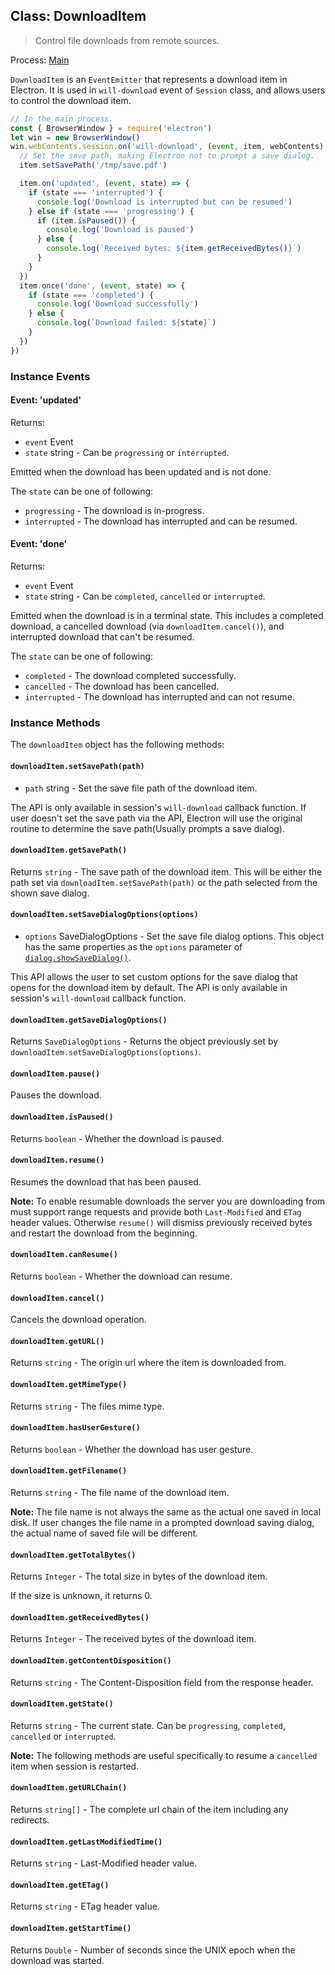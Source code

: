 ## Class: DownloadItem

> Control file downloads from remote sources.

Process: [Main](../glossary.md#main-process)

`DownloadItem` is an `EventEmitter` that represents a download item in Electron.
It is used in `will-download` event of `Session` class, and allows users to
control the download item.

```javascript
// In the main process.
const { BrowserWindow } = require('electron')
let win = new BrowserWindow()
win.webContents.session.on('will-download', (event, item, webContents) => {
  // Set the save path, making Electron not to prompt a save dialog.
  item.setSavePath('/tmp/save.pdf')

  item.on('updated', (event, state) => {
    if (state === 'interrupted') {
      console.log('Download is interrupted but can be resumed')
    } else if (state === 'progressing') {
      if (item.isPaused()) {
        console.log('Download is paused')
      } else {
        console.log(`Received bytes: ${item.getReceivedBytes()}`)
      }
    }
  })
  item.once('done', (event, state) => {
    if (state === 'completed') {
      console.log('Download successfully')
    } else {
      console.log(`Download failed: ${state}`)
    }
  })
})
```

### Instance Events

#### Event: 'updated'

Returns:

* `event` Event
* `state` string - Can be `progressing` or `interrupted`.

Emitted when the download has been updated and is not done.

The `state` can be one of following:

* `progressing` - The download is in-progress.
* `interrupted` - The download has interrupted and can be resumed.

#### Event: 'done'

Returns:

* `event` Event
* `state` string - Can be `completed`, `cancelled` or `interrupted`.

Emitted when the download is in a terminal state. This includes a completed
download, a cancelled download (via `downloadItem.cancel()`), and interrupted
download that can't be resumed.

The `state` can be one of following:

* `completed` - The download completed successfully.
* `cancelled` - The download has been cancelled.
* `interrupted` - The download has interrupted and can not resume.

### Instance Methods

The `downloadItem` object has the following methods:

#### `downloadItem.setSavePath(path)`

* `path` string - Set the save file path of the download item.

The API is only available in session's `will-download` callback function.
If user doesn't set the save path via the API, Electron will use the original
routine to determine the save path(Usually prompts a save dialog).

#### `downloadItem.getSavePath()`

Returns `string` - The save path of the download item. This will be either the path
set via `downloadItem.setSavePath(path)` or the path selected from the shown
save dialog.

#### `downloadItem.setSaveDialogOptions(options)`

* `options` SaveDialogOptions - Set the save file dialog options. This object has the same
properties as the `options` parameter of [`dialog.showSaveDialog()`](dialog.md).

This API allows the user to set custom options for the save dialog that opens
for the download item by default.
The API is only available in session's `will-download` callback function.

#### `downloadItem.getSaveDialogOptions()`

Returns `SaveDialogOptions` - Returns the object previously set by `downloadItem.setSaveDialogOptions(options)`.

#### `downloadItem.pause()`

Pauses the download.

#### `downloadItem.isPaused()`

Returns `boolean` - Whether the download is paused.

#### `downloadItem.resume()`

Resumes the download that has been paused.

**Note:** To enable resumable downloads the server you are downloading from must support range requests and provide both `Last-Modified` and `ETag` header values. Otherwise `resume()` will dismiss previously received bytes and restart the download from the beginning.

#### `downloadItem.canResume()`

Returns `boolean` - Whether the download can resume.

#### `downloadItem.cancel()`

Cancels the download operation.

#### `downloadItem.getURL()`

Returns `string` - The origin url where the item is downloaded from.

#### `downloadItem.getMimeType()`

Returns `string` - The files mime type.

#### `downloadItem.hasUserGesture()`

Returns `boolean` - Whether the download has user gesture.

#### `downloadItem.getFilename()`

Returns `string` - The file name of the download item.

**Note:** The file name is not always the same as the actual one saved in local
disk. If user changes the file name in a prompted download saving dialog, the
actual name of saved file will be different.

#### `downloadItem.getTotalBytes()`

Returns `Integer` - The total size in bytes of the download item.

If the size is unknown, it returns 0.

#### `downloadItem.getReceivedBytes()`

Returns `Integer` - The received bytes of the download item.

#### `downloadItem.getContentDisposition()`

Returns `string` - The Content-Disposition field from the response
header.

#### `downloadItem.getState()`

Returns `string` - The current state. Can be `progressing`, `completed`, `cancelled` or `interrupted`.

**Note:** The following methods are useful specifically to resume a
`cancelled` item when session is restarted.

#### `downloadItem.getURLChain()`

Returns `string[]` - The complete url chain of the item including any redirects.

#### `downloadItem.getLastModifiedTime()`

Returns `string` - Last-Modified header value.

#### `downloadItem.getETag()`

Returns `string` - ETag header value.

#### `downloadItem.getStartTime()`

Returns `Double` - Number of seconds since the UNIX epoch when the download was
started.

